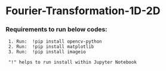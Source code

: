 # Fourier-Transformation-1D-2D


### Requirements to run below codes:

     1. Run:  !pip install opencv-python
     2. Run:  !pip install matplotlib
     3. Run:  !pip install imageio
     
     "!" helps to run install within Jupyter Notebook 

